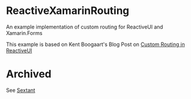 # ReactiveXamarinRouting
An example implementation of custom routing for ReactiveUI and Xamarin.Forms

This example is based on Kent Boogaart's Blog Post on [Custom Routing in ReactiveUI](https://kent-boogaart.com/blog/custom-routing-in-reactiveui)

# Archived

See [Sextant](https://github.com/giusepe/Sextant)
